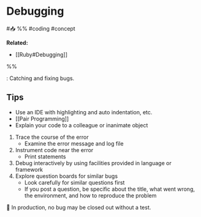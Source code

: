 # Debugging
#📥 
%%
#coding 
#concept

**Related:**
-  [[Ruby#Debugging]]

%%

: Catching and fixing bugs.

## Tips
- Use an IDE with highlighting and auto indentation, etc.
- [[Pair Programming]]
- Explain your code to a colleague or inanimate object  

1. Trace the course of the error 
	- Examine the error message and log file
2. Instrument code near the error
	- Print statements
3. Debug interactively by using facilities provided in language or framework 
4. Explore question boards for similar bugs 
	- Look carefully for similar questions first
	- If you post a question, be specific about the title, what went wrong, the environment, and how to reproduce the problem 

📝 In production, no bug may be closed out without a test. 